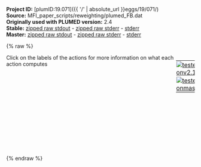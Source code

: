 **Project ID:** [plumID:19.071]({{ '/' | absolute_url }}eggs/19/071/)  
**Source:** MFI_paper_scripts/reweighting/plumed_FB.dat  
**Originally used with PLUMED version:** 2.4  
**Stable:** [zipped raw stdout](plumed_FB.dat.plumed.stdout.txt.zip) - [zipped raw stderr](plumed_FB.dat.plumed.stderr.txt.zip) - [stderr](plumed_FB.dat.plumed.stderr)  
**Master:** [zipped raw stdout](plumed_FB.dat.plumed_master.stdout.txt.zip) - [zipped raw stderr](plumed_FB.dat.plumed_master.stderr.txt.zip) - [stderr](plumed_FB.dat.plumed_master.stderr)  

{% raw %}
<div style="width: 100%; float:left">
<div style="width: 90%; float:left" id="value_details_data/MFI_paper_scripts/reweighting/plumed_FB.dat"> Click on the labels of the actions for more information on what each action computes </div>
<div style="width: 10%; float:left"><table><tr><td style="padding:1px"><a href="plumed_FB.dat.plumed.stderr"><img src="https://img.shields.io/badge/v2.10-passing-green.svg" alt="tested onv2.10" /></a></td></tr><tr><td style="padding:1px"><a href="plumed_FB.dat.plumed_master.stderr"><img src="https://img.shields.io/badge/master-passing-green.svg" alt="tested onmaster" /></a></td></tr></table></div></div>
<pre style="width=97%;">
<span id="data/MFI_paper_scripts/reweighting/plumed_FB.datdefp_short"><b name="data/MFI_paper_scripts/reweighting/plumed_FB.datp" onclick='showPath("data/MFI_paper_scripts/reweighting/plumed_FB.dat","data/MFI_paper_scripts/reweighting/plumed_FB.datp","data/MFI_paper_scripts/reweighting/plumed_FB.datp","black")'>p</b><span style="display:none;" id="data/MFI_paper_scripts/reweighting/plumed_FB.datp">The READ action with label <b>p</b> calculates the following quantities:<table  align="center" frame="void" width="95%" cellpadding="5%"><tr><td width="5%"><b> Quantity </b>  </td><td width="5%"><b> Type </b>  </td><td><b> Description </b> </td></tr><tr><td width="5%">p.x</td><td width="5%"><font color="black">scalar</font></td><td>values from the column labelled p.x in the file named ./position</td></tr></table></span>: <span class="plumedtooltip" style="color:green">READ<span class="right">Read quantities from a colvar file. This action has <a class="toggler" href='javascript:;' onclick='toggleDisplay("data/MFI_paper_scripts/reweighting/plumed_FB.datdefp");'>hidden defaults</a>. <a href="https://www.plumed.org/doc-master/user-doc/html/_r_e_a_d.html">More details</a><i></i></span></span>  <span class="plumedtooltip">FILE<span class="right">the name of the file from which to read these quantities<i></i></span></span>=./position  <span class="plumedtooltip">VALUES<span class="right">the values to read from the file<i></i></span></span>=<b name="data/MFI_paper_scripts/reweighting/plumed_FB.datp">p.x</b> <span class="plumedtooltip">IGNORE_FORCES<span class="right"> use this flag if the forces added by any bias can be safely ignored<i></i></span></span> <span class="plumedtooltip">IGNORE_TIME<span class="right"> ignore the time in the colvar file<i></i></span></span>
</span><span id="data/MFI_paper_scripts/reweighting/plumed_FB.datdefp_long" style="display:none;"><b name="data/MFI_paper_scripts/reweighting/plumed_FB.datp" onclick='showPath("data/MFI_paper_scripts/reweighting/plumed_FB.dat","data/MFI_paper_scripts/reweighting/plumed_FB.datp","data/MFI_paper_scripts/reweighting/plumed_FB.datp","black")'>p</b>: <span class="plumedtooltip" style="color:green">READ<span class="right">Read quantities from a colvar file. This action uses the <a class="toggler" href='javascript:;' onclick='toggleDisplay("data/MFI_paper_scripts/reweighting/plumed_FB.datdefp");'>defaults shown here</a>. <a href="https://www.plumed.org/doc-master/user-doc/html/_r_e_a_d.html">More details</a><i></i></span></span>  <span class="plumedtooltip">FILE<span class="right">the name of the file from which to read these quantities<i></i></span></span>=./position  <span class="plumedtooltip">VALUES<span class="right">the values to read from the file<i></i></span></span>=<b name="data/MFI_paper_scripts/reweighting/plumed_FB.datp">p.x</b> <span class="plumedtooltip">IGNORE_FORCES<span class="right"> use this flag if the forces added by any bias can be safely ignored<i></i></span></span> <span class="plumedtooltip">IGNORE_TIME<span class="right"> ignore the time in the colvar file<i></i></span></span>  <span class="plumedtooltip">STRIDE<span class="right"> the frequency with which the file should be read<i></i></span></span>=1 <span class="plumedtooltip">EVERY<span class="right"> only read every nth line of the colvar file<i></i></span></span>=1
</span><br/><span id="data/MFI_paper_scripts/reweighting/plumed_FB.datdefmetad_short"><span class="plumedtooltip" style="color:green">METAD<span class="right">Used to performed metadynamics on one or more collective variables. This action has <a class="toggler" href='javascript:;' onclick='toggleDisplay("data/MFI_paper_scripts/reweighting/plumed_FB.datdefmetad");'>hidden defaults</a>. <a href="https://www.plumed.org/doc-master/user-doc/html/_m_e_t_a_d.html">More details</a><i></i></span></span> ... 
<span class="plumedtooltip">ARG<span class="right">the labels of the scalars on which the bias will act<i></i></span></span>=<b name="data/MFI_paper_scripts/reweighting/plumed_FB.datp">p.x</b>
<span class="plumedtooltip">SIGMA<span class="right">the widths of the Gaussian hills<i></i></span></span>=0.05 
<span class="plumedtooltip">HEIGHT<span class="right">the heights of the Gaussian hills<i></i></span></span>=0.1 
<span class="plumedtooltip">PACE<span class="right">the frequency for hill addition<i></i></span></span>=500 
<span class="plumedtooltip">BIASFACTOR<span class="right">use well tempered metadynamics and use this bias factor<i></i></span></span>=5 
<span class="plumedtooltip">LABEL<span class="right">a label for the action so that its output can be referenced in the input to other actions<i></i></span></span>=<b name="data/MFI_paper_scripts/reweighting/plumed_FB.datmetad" onclick='showPath("data/MFI_paper_scripts/reweighting/plumed_FB.dat","data/MFI_paper_scripts/reweighting/plumed_FB.datmetad","data/MFI_paper_scripts/reweighting/plumed_FB.datmetad","black")'>metad</b><span style="display:none;" id="data/MFI_paper_scripts/reweighting/plumed_FB.datmetad">The METAD action with label <b>metad</b> calculates the following quantities:<table  align="center" frame="void" width="95%" cellpadding="5%"><tr><td width="5%"><b> Quantity </b>  </td><td width="5%"><b> Type </b>  </td><td><b> Description </b> </td></tr><tr><td width="5%">metad.bias</td><td width="5%"><font color="black">scalar</font></td><td>the instantaneous value of the bias potential</td></tr></table></span> 
<span class="plumedtooltip">TEMP<span class="right">the system temperature - this is only needed if you are doing well-tempered metadynamics<i></i></span></span>=120
<span class="plumedtooltip">GRID_MIN<span class="right">the lower bounds for the grid<i></i></span></span>=-2.7
<span class="plumedtooltip">GRID_MAX<span class="right">the upper bounds for the grid<i></i></span></span>=2.7
<span class="plumedtooltip">GRID_BIN<span class="right">the number of bins for the grid<i></i></span></span>=500
<span class="plumedtooltip">GRID_WSTRIDE<span class="right">write the grid to a file every N steps<i></i></span></span>=100000
<span class="plumedtooltip">GRID_WFILE<span class="right">the file on which to write the grid<i></i></span></span>=grid.dat
... METAD
</span><span id="data/MFI_paper_scripts/reweighting/plumed_FB.datdefmetad_long" style="display:none;"><span class="plumedtooltip" style="color:green">METAD<span class="right">Used to performed metadynamics on one or more collective variables. This action uses the <a class="toggler" href='javascript:;' onclick='toggleDisplay("data/MFI_paper_scripts/reweighting/plumed_FB.datdefmetad");'>defaults shown here</a>. <a href="https://www.plumed.org/doc-master/user-doc/html/_m_e_t_a_d.html">More details</a><i></i></span></span> ... 
<span class="plumedtooltip">ARG<span class="right">the labels of the scalars on which the bias will act<i></i></span></span>=<b name="data/MFI_paper_scripts/reweighting/plumed_FB.datp">p.x</b>
<span class="plumedtooltip">SIGMA<span class="right">the widths of the Gaussian hills<i></i></span></span>=0.05 
<span class="plumedtooltip">HEIGHT<span class="right">the heights of the Gaussian hills<i></i></span></span>=0.1 
<span class="plumedtooltip">PACE<span class="right">the frequency for hill addition<i></i></span></span>=500 
<span class="plumedtooltip">BIASFACTOR<span class="right">use well tempered metadynamics and use this bias factor<i></i></span></span>=5 
<span class="plumedtooltip">LABEL<span class="right">a label for the action so that its output can be referenced in the input to other actions<i></i></span></span>=<b name="data/MFI_paper_scripts/reweighting/plumed_FB.datmetad" onclick='showPath("data/MFI_paper_scripts/reweighting/plumed_FB.dat","data/MFI_paper_scripts/reweighting/plumed_FB.datmetad","data/MFI_paper_scripts/reweighting/plumed_FB.datmetad","black")'>metad</b> 
<span class="plumedtooltip">TEMP<span class="right">the system temperature - this is only needed if you are doing well-tempered metadynamics<i></i></span></span>=120
<span class="plumedtooltip">GRID_MIN<span class="right">the lower bounds for the grid<i></i></span></span>=-2.7
<span class="plumedtooltip">GRID_MAX<span class="right">the upper bounds for the grid<i></i></span></span>=2.7
<span class="plumedtooltip">GRID_BIN<span class="right">the number of bins for the grid<i></i></span></span>=500
<span class="plumedtooltip">GRID_WSTRIDE<span class="right">write the grid to a file every N steps<i></i></span></span>=100000
<span class="plumedtooltip">GRID_WFILE<span class="right">the file on which to write the grid<i></i></span></span>=grid.dat
 <span class="plumedtooltip">FILE<span class="right"> a file in which the list of added hills is stored<i></i></span></span>=HILLS
... METAD
</span></pre>
{% endraw %}
